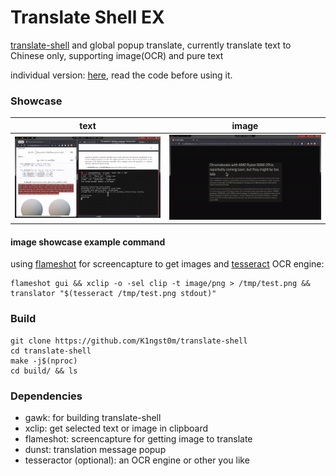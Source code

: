 # Translate Shell EX

[translate-shell](https://github.com/soimort/translate-shell) and global popup translate, currently translate text to Chinese only, supporting image(OCR) and pure text

individual version: [here](https://github.com/K1ngst0m/dotfiles/blob/3.0/.myprofile/bin/translator), read the code before using it.

### Showcase

|text|image|
|:---:|:---:|
|![text.gif](https://raw.githubusercontent.com/K1ngst0m/translate-shell/develop/res/text.gif)|![img.gif](https://raw.githubusercontent.com/K1ngst0m/translate-shell/develop/res/img.gif)|

#### image showcase example command 
using [flameshot](https://github.com/flameshot-org/flameshot) for screencapture to get images and [tesseract](https://github.com/tesseract-ocr/tesseract) OCR engine:
```shell
flameshot gui && xclip -o -sel clip -t image/png > /tmp/test.png && translator "$(tesseract /tmp/test.png stdout)"
```

### Build

``` shell
git clone https://github.com/K1ngst0m/translate-shell 
cd translate-shell 
make -j$(nproc) 
cd build/ && ls
```

### Dependencies
- gawk: for building translate-shell
- xclip: get selected text or image in clipboard 
- flameshot: screencapture for getting image to translate
- dunst: translation message popup
- tesseractor (optional): an OCR engine or other you like
